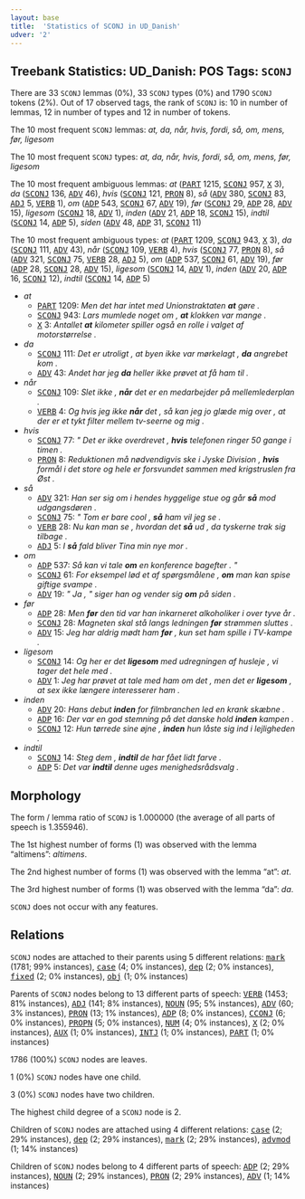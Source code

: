 ```yaml
---
layout: base
title:  'Statistics of SCONJ in UD_Danish'
udver: '2'
---
```


## Treebank Statistics: UD_Danish: POS Tags: `SCONJ`

There are 33 `SCONJ` lemmas (0%), 33 `SCONJ` types (0%) and 1790 `SCONJ` tokens (2%).
Out of 17 observed tags, the rank of `SCONJ` is: 10 in number of lemmas, 12 in number of types and 12 in number of tokens.

The 10 most frequent `SCONJ` lemmas: <em>at, da, når, hvis, fordi, så, om, mens, før, ligesom</em>

The 10 most frequent `SCONJ` types:  <em>at, da, når, hvis, fordi, så, om, mens, før, ligesom</em>

The 10 most frequent ambiguous lemmas: <em>at</em> (<tt><a href="da-pos-PART.html">PART</a></tt> 1215, <tt><a href="da-pos-SCONJ.html">SCONJ</a></tt> 957, <tt><a href="da-pos-X.html">X</a></tt> 3), <em>da</em> (<tt><a href="da-pos-SCONJ.html">SCONJ</a></tt> 136, <tt><a href="da-pos-ADV.html">ADV</a></tt> 46), <em>hvis</em> (<tt><a href="da-pos-SCONJ.html">SCONJ</a></tt> 121, <tt><a href="da-pos-PRON.html">PRON</a></tt> 8), <em>så</em> (<tt><a href="da-pos-ADV.html">ADV</a></tt> 380, <tt><a href="da-pos-SCONJ.html">SCONJ</a></tt> 83, <tt><a href="da-pos-ADJ.html">ADJ</a></tt> 5, <tt><a href="da-pos-VERB.html">VERB</a></tt> 1), <em>om</em> (<tt><a href="da-pos-ADP.html">ADP</a></tt> 543, <tt><a href="da-pos-SCONJ.html">SCONJ</a></tt> 67, <tt><a href="da-pos-ADV.html">ADV</a></tt> 19), <em>før</em> (<tt><a href="da-pos-SCONJ.html">SCONJ</a></tt> 29, <tt><a href="da-pos-ADP.html">ADP</a></tt> 28, <tt><a href="da-pos-ADV.html">ADV</a></tt> 15), <em>ligesom</em> (<tt><a href="da-pos-SCONJ.html">SCONJ</a></tt> 18, <tt><a href="da-pos-ADV.html">ADV</a></tt> 1), <em>inden</em> (<tt><a href="da-pos-ADV.html">ADV</a></tt> 21, <tt><a href="da-pos-ADP.html">ADP</a></tt> 18, <tt><a href="da-pos-SCONJ.html">SCONJ</a></tt> 15), <em>indtil</em> (<tt><a href="da-pos-SCONJ.html">SCONJ</a></tt> 14, <tt><a href="da-pos-ADP.html">ADP</a></tt> 5), <em>siden</em> (<tt><a href="da-pos-ADV.html">ADV</a></tt> 48, <tt><a href="da-pos-ADP.html">ADP</a></tt> 31, <tt><a href="da-pos-SCONJ.html">SCONJ</a></tt> 11)

The 10 most frequent ambiguous types:  <em>at</em> (<tt><a href="da-pos-PART.html">PART</a></tt> 1209, <tt><a href="da-pos-SCONJ.html">SCONJ</a></tt> 943, <tt><a href="da-pos-X.html">X</a></tt> 3), <em>da</em> (<tt><a href="da-pos-SCONJ.html">SCONJ</a></tt> 111, <tt><a href="da-pos-ADV.html">ADV</a></tt> 43), <em>når</em> (<tt><a href="da-pos-SCONJ.html">SCONJ</a></tt> 109, <tt><a href="da-pos-VERB.html">VERB</a></tt> 4), <em>hvis</em> (<tt><a href="da-pos-SCONJ.html">SCONJ</a></tt> 77, <tt><a href="da-pos-PRON.html">PRON</a></tt> 8), <em>så</em> (<tt><a href="da-pos-ADV.html">ADV</a></tt> 321, <tt><a href="da-pos-SCONJ.html">SCONJ</a></tt> 75, <tt><a href="da-pos-VERB.html">VERB</a></tt> 28, <tt><a href="da-pos-ADJ.html">ADJ</a></tt> 5), <em>om</em> (<tt><a href="da-pos-ADP.html">ADP</a></tt> 537, <tt><a href="da-pos-SCONJ.html">SCONJ</a></tt> 61, <tt><a href="da-pos-ADV.html">ADV</a></tt> 19), <em>før</em> (<tt><a href="da-pos-ADP.html">ADP</a></tt> 28, <tt><a href="da-pos-SCONJ.html">SCONJ</a></tt> 28, <tt><a href="da-pos-ADV.html">ADV</a></tt> 15), <em>ligesom</em> (<tt><a href="da-pos-SCONJ.html">SCONJ</a></tt> 14, <tt><a href="da-pos-ADV.html">ADV</a></tt> 1), <em>inden</em> (<tt><a href="da-pos-ADV.html">ADV</a></tt> 20, <tt><a href="da-pos-ADP.html">ADP</a></tt> 16, <tt><a href="da-pos-SCONJ.html">SCONJ</a></tt> 12), <em>indtil</em> (<tt><a href="da-pos-SCONJ.html">SCONJ</a></tt> 14, <tt><a href="da-pos-ADP.html">ADP</a></tt> 5)


* <em>at</em>
  * <tt><a href="da-pos-PART.html">PART</a></tt> 1209: <em>Men det har intet med Unionstraktaten <b>at</b> gøre .</em>
  * <tt><a href="da-pos-SCONJ.html">SCONJ</a></tt> 943: <em>Lars mumlede noget om , <b>at</b> klokken var mange .</em>
  * <tt><a href="da-pos-X.html">X</a></tt> 3: <em>Antallet <b>at</b> kilometer spiller også en rolle i valget af motorstørrelse .</em>
* <em>da</em>
  * <tt><a href="da-pos-SCONJ.html">SCONJ</a></tt> 111: <em>Det er utroligt , at byen ikke var mørkelagt , <b>da</b> angrebet kom .</em>
  * <tt><a href="da-pos-ADV.html">ADV</a></tt> 43: <em>Andet har jeg <b>da</b> heller ikke prøvet at få ham til .</em>
* <em>når</em>
  * <tt><a href="da-pos-SCONJ.html">SCONJ</a></tt> 109: <em>Slet ikke , <b>når</b> det er en medarbejder på mellemlederplan .</em>
  * <tt><a href="da-pos-VERB.html">VERB</a></tt> 4: <em>Og hvis jeg ikke <b>når</b> det , så kan jeg jo glæde mig over , at der er et tykt filter mellem tv-seerne og mig .</em>
* <em>hvis</em>
  * <tt><a href="da-pos-SCONJ.html">SCONJ</a></tt> 77: <em>" Det er ikke overdrevet , <b>hvis</b> telefonen ringer 50 gange i timen .</em>
  * <tt><a href="da-pos-PRON.html">PRON</a></tt> 8: <em>Reduktionen må nødvendigvis ske i Jyske Division , <b>hvis</b> formål i det store og hele er forsvundet sammen med krigstruslen fra Øst .</em>
* <em>så</em>
  * <tt><a href="da-pos-ADV.html">ADV</a></tt> 321: <em>Han ser sig om i hendes hyggelige stue og går <b>så</b> mod udgangsdøren .</em>
  * <tt><a href="da-pos-SCONJ.html">SCONJ</a></tt> 75: <em>" Tom er bare cool , <b>så</b> ham vil jeg se .</em>
  * <tt><a href="da-pos-VERB.html">VERB</a></tt> 28: <em>Nu kan man se , hvordan det <b>så</b> ud , da tyskerne trak sig tilbage .</em>
  * <tt><a href="da-pos-ADJ.html">ADJ</a></tt> 5: <em>I <b>så</b> fald bliver Tina min nye mor .</em>
* <em>om</em>
  * <tt><a href="da-pos-ADP.html">ADP</a></tt> 537: <em>Så kan vi tale <b>om</b> en konference bagefter . "</em>
  * <tt><a href="da-pos-SCONJ.html">SCONJ</a></tt> 61: <em>For eksempel lød et af spørgsmålene , <b>om</b> man kan spise giftige svampe .</em>
  * <tt><a href="da-pos-ADV.html">ADV</a></tt> 19: <em>" Ja , " siger han og vender sig <b>om</b> på siden .</em>
* <em>før</em>
  * <tt><a href="da-pos-ADP.html">ADP</a></tt> 28: <em>Men <b>før</b> den tid var han inkarneret alkoholiker i over tyve år .</em>
  * <tt><a href="da-pos-SCONJ.html">SCONJ</a></tt> 28: <em>Magneten skal stå langs ledningen <b>før</b> strømmen sluttes .</em>
  * <tt><a href="da-pos-ADV.html">ADV</a></tt> 15: <em>Jeg har aldrig mødt ham <b>før</b> , kun set ham spille i TV-kampe .</em>
* <em>ligesom</em>
  * <tt><a href="da-pos-SCONJ.html">SCONJ</a></tt> 14: <em>Og her er det <b>ligesom</b> med udregningen af husleje , vi tager det hele med .</em>
  * <tt><a href="da-pos-ADV.html">ADV</a></tt> 1: <em>Jeg har prøvet at tale med ham om det , men det er <b>ligesom</b> , at sex ikke længere interesserer ham .</em>
* <em>inden</em>
  * <tt><a href="da-pos-ADV.html">ADV</a></tt> 20: <em>Hans debut <b>inden</b> for filmbranchen led en krank skæbne .</em>
  * <tt><a href="da-pos-ADP.html">ADP</a></tt> 16: <em>Der var en god stemning på det danske hold <b>inden</b> kampen .</em>
  * <tt><a href="da-pos-SCONJ.html">SCONJ</a></tt> 12: <em>Hun tørrede sine øjne , <b>inden</b> hun låste sig ind i lejligheden .</em>
* <em>indtil</em>
  * <tt><a href="da-pos-SCONJ.html">SCONJ</a></tt> 14: <em>Steg dem , <b>indtil</b> de har fået lidt farve .</em>
  * <tt><a href="da-pos-ADP.html">ADP</a></tt> 5: <em>Det var <b>indtil</b> denne uges menighedsrådsvalg .</em>

## Morphology

The form / lemma ratio of `SCONJ` is 1.000000 (the average of all parts of speech is 1.355946).

The 1st highest number of forms (1) was observed with the lemma “altimens”: <em>altimens</em>.

The 2nd highest number of forms (1) was observed with the lemma “at”: <em>at</em>.

The 3rd highest number of forms (1) was observed with the lemma “da”: <em>da</em>.

`SCONJ` does not occur with any features.


## Relations

`SCONJ` nodes are attached to their parents using 5 different relations: <tt><a href="da-dep-mark.html">mark</a></tt> (1781; 99% instances), <tt><a href="da-dep-case.html">case</a></tt> (4; 0% instances), <tt><a href="da-dep-dep.html">dep</a></tt> (2; 0% instances), <tt><a href="da-dep-fixed.html">fixed</a></tt> (2; 0% instances), <tt><a href="da-dep-obj.html">obj</a></tt> (1; 0% instances)

Parents of `SCONJ` nodes belong to 13 different parts of speech: <tt><a href="da-pos-VERB.html">VERB</a></tt> (1453; 81% instances), <tt><a href="da-pos-ADJ.html">ADJ</a></tt> (141; 8% instances), <tt><a href="da-pos-NOUN.html">NOUN</a></tt> (95; 5% instances), <tt><a href="da-pos-ADV.html">ADV</a></tt> (60; 3% instances), <tt><a href="da-pos-PRON.html">PRON</a></tt> (13; 1% instances), <tt><a href="da-pos-ADP.html">ADP</a></tt> (8; 0% instances), <tt><a href="da-pos-CCONJ.html">CCONJ</a></tt> (6; 0% instances), <tt><a href="da-pos-PROPN.html">PROPN</a></tt> (5; 0% instances), <tt><a href="da-pos-NUM.html">NUM</a></tt> (4; 0% instances), <tt><a href="da-pos-X.html">X</a></tt> (2; 0% instances), <tt><a href="da-pos-AUX.html">AUX</a></tt> (1; 0% instances), <tt><a href="da-pos-INTJ.html">INTJ</a></tt> (1; 0% instances), <tt><a href="da-pos-PART.html">PART</a></tt> (1; 0% instances)

1786 (100%) `SCONJ` nodes are leaves.

1 (0%) `SCONJ` nodes have one child.

3 (0%) `SCONJ` nodes have two children.

The highest child degree of a `SCONJ` node is 2.

Children of `SCONJ` nodes are attached using 4 different relations: <tt><a href="da-dep-case.html">case</a></tt> (2; 29% instances), <tt><a href="da-dep-dep.html">dep</a></tt> (2; 29% instances), <tt><a href="da-dep-mark.html">mark</a></tt> (2; 29% instances), <tt><a href="da-dep-advmod.html">advmod</a></tt> (1; 14% instances)

Children of `SCONJ` nodes belong to 4 different parts of speech: <tt><a href="da-pos-ADP.html">ADP</a></tt> (2; 29% instances), <tt><a href="da-pos-NOUN.html">NOUN</a></tt> (2; 29% instances), <tt><a href="da-pos-PRON.html">PRON</a></tt> (2; 29% instances), <tt><a href="da-pos-ADV.html">ADV</a></tt> (1; 14% instances)

